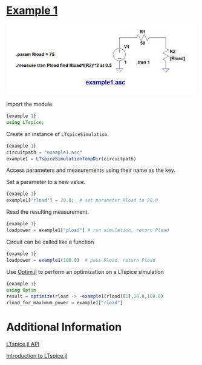 # [Example 1](https://github.com/cstook/LTspice.jl/blob/master/examples/example%201/example1.ipynb)

![example 1](img/example1.jpg)


Import the module.
```julia
{example 1}
using LTspice;
```

Create an instance of `LTspiceSimulation`.
```julia
{example 1}
circuitpath = "example1.asc"
example1 = LTspiceSimulationTempDir(circuitpath)
```

Access parameters and measurements using their name as the key.

Set a parameter to a new value.
```julia
{example 1}
example1["rload"] = 20.0;  # set parameter Rload to 20.0
```

Read the resulting measurement.
```julia
{example 1}
loadpower = example1["pload"] # run simulation, return Pload
```

Circuit can be called like a function
```julia
{example 1}
loadpower = example1(100.0)  # pass Rload, return Pload
```

Use [Optim.jl](https://github.com/JuliaOpt/Optim.jl) to perform an optimization on a LTspice simulation

```julia
{example 1}
using Optim
result = optimize(rload -> -example1(rload)[1],10.0,100.0)
rload_for_maximum_power = example1["rload"]
```

# Additional Information

[LTspice.jl API](https://github.com/cstook/LTspice.jl/blob/master/docs/src/api.md)

[Introduction to LTspice.jl](https://github.com/cstook/LTspice.jl/blob/master/docs/src/introduction.ipynb)